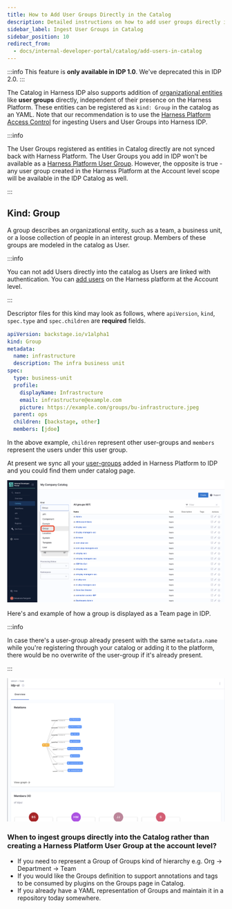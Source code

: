```yaml
---
title: How to Add User Groups Directly in the Catalog
description: Detailed instructions on how to add user groups directly into the IDP Catalog   
sidebar_label: Ingest User Groups in Catalog
sidebar_position: 10
redirect_from:
  - docs/internal-developer-portal/catalog/add-users-in-catalog
---
```


:::info
This feature is **only available in IDP 1.0**. We've deprecated this in IDP 2.0. 
:::

The Catalog in Harness IDP also supports addition of [organizational entities](https://backstage.io/docs/features/software-catalog/system-model#organizational-entities) like **user groups** directly, independent of their presence on the Harness Platform. These entities can be registered as `kind: Group` in the catalog as an YAML. Note that our recommendation is to use the [Harness Platform Access Control](https://developer.harness.io/docs/platform/role-based-access-control/add-user-groups/) for ingesting Users and User Groups into Harness IDP.

:::info

The User Groups registered as entities in Catalog directly are not synced back with Harness Platform. The User Groups you add in IDP won't be available as a [Harness Platform User Group](https://developer.harness.io/docs/platform/role-based-access-control/add-user-groups). However, the opposite is true - any user group created in the Harness Platform at the Account level scope will be available in the IDP Catalog as well.

:::

## Kind: Group

A group describes an organizational entity, such as a team, a business unit, or a loose collection of people in an interest group. Members of these groups are modeled in the catalog as User. 

:::info

You can not add Users directly into the catalog as Users are linked with authentication. You can [add users](https://developer.harness.io/docs/platform/role-based-access-control/add-users/#add-users-manually) on the Harness platform at the Account level.

:::

Descriptor files for this kind may look as follows, where `apiVersion`, `kind`, `spec.type` and `spec.children` are **required** fields. 

```YAML
apiVersion: backstage.io/v1alpha1
kind: Group
metadata:
  name: infrastructure
  description: The infra business unit
spec:
  type: business-unit
  profile:
    displayName: Infrastructure
    email: infrastructure@example.com
    picture: https://example.com/groups/bu-infrastructure.jpeg
  parent: ops
  children: [backstage, other]
  members: [jdoe]
```

In the above example, `children` represent other user-groups and `members` represent the users under this user group. 

At present we sync all your [user-groups](https://developer.harness.io/docs/platform/role-based-access-control/add-user-groups/) added in Harness Platform to IDP and you could find them under catalog page. 

![](./static/groups.png)

Here's and example of how a group is displayed as a Team page in IDP. 

:::info

In case there's a user-group already present with the same `metadata.name` while you're registering through your catalog or adding it to the platform, there would be no overwrite of the user-group if it's already present. 

:::

![](./static/team.png)

### When to ingest groups directly into the Catalog rather than creating a Harness Platform User Group at the account level?

- If you need to represent a Group of Groups kind of hierarchy e.g. Org -> Department -> Team
- If you would like the Groups definition to support annotations and tags to be consumed by plugins on the Groups page in Catalog.
- If you already have a YAML representation of Groups and maintain it in a repository today somewhere.